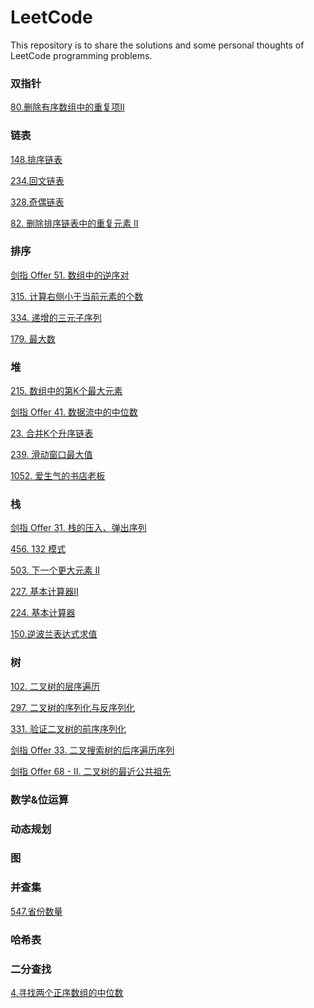 # LeetCode
This repository is to share the solutions and some personal thoughts of LeetCode programming problems.

### 双指针
<a href="/80.删除有序数组中的重复项 II.md">80.删除有序数组中的重复项II</a>
### 链表
<a href="/链表/148.排序链表.md">148.排序链表</a>

<a href="/链表/234.回文链表.md">234.回文链表</a>

<a href="/链表/328.奇偶链表.md">328.奇偶链表</a>

<a href="/链表/82. 删除排序链表中的重复元素 II.md">82. 删除排序链表中的重复元素 II</a>

### 排序
<a href="/排序/剑指 Offer 51. 数组中的逆序对.md">剑指 Offer 51. 数组中的逆序对</a>

<a href="/排序/315. 计算右侧小于当前元素的个数.md">315. 计算右侧小于当前元素的个数</a>

<a href="/排序/334. 递增的三元子序列.md">334. 递增的三元子序列</a>

<a href="/排序/179. 最大数.md">179. 最大数</a>

### 堆
<a href="/堆/215. 数组中的第K个最大元素.md">215. 数组中的第K个最大元素</a>

<a href="/堆/剑指 Offer 41. 数据流中的中位数.md">剑指 Offer 41. 数据流中的中位数</a>

<a href="/堆/23. 合并K个升序链表.md">23. 合并K个升序链表</a>

<a href="/堆/239. 滑动窗口最大值.md">239. 滑动窗口最大值</a>

<a href="/堆/1052. 爱生气的书店老板.md">1052. 爱生气的书店老板</a>
### 栈
<a href="/栈/剑指 Offer 31. 栈的压入、弹出序列.md">剑指 Offer 31. 栈的压入、弹出序列</a>

<a href="/栈/456. 132 模式.md">456. 132 模式</a>

<a href="/栈/503. 下一个更大元素 II.md">503. 下一个更大元素 II</a>

<a href="/栈/227. 基本计算器II.md">227. 基本计算器II</a>

<a href="/栈/224. 基本计算器.md">224. 基本计算器</a>

<a href="/栈/150.逆波兰表达式求值.md">150.逆波兰表达式求值</a>

### 树
<a href="/树/102. 二叉树的层序遍历.md">102. 二叉树的层序遍历</a>

<a href="/树/297. 二叉树的序列化与反序列化.md">297. 二叉树的序列化与反序列化</a>

<a href="/树/331. 验证二叉树的前序序列化.md">331. 验证二叉树的前序序列化 </a>

<a href="/树/剑指 Offer 33. 二叉搜索树的后序遍历序列.md">剑指 Offer 33. 二叉搜索树的后序遍历序列</a>

<a href="/树/剑指 Offer 68 - II. 二叉树的最近公共祖先.md">剑指 Offer 68 - II. 二叉树的最近公共祖先</a>

### 数学&位运算


### 动态规划


### 图


### 并查集
<a href="/547.省份数量.md">547.省份数量</a>

### 哈希表


### 二分查找
<a href="/4.寻找两个正序数组的中位数.md">4.寻找两个正序数组的中位数</a>